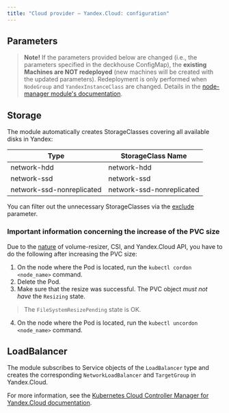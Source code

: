 ```yaml
---
title: "Cloud provider — Yandex.Cloud: configuration"
---
```


## Parameters

> **Note!** If the parameters provided below are changed (i.e., the parameters specified in the deckhouse ConfigMap), the **existing Machines are NOT redeployed** (new machines will be created with the updated parameters). Redeployment is only performed when `NodeGroup` and `YandexInstanceClass` are changed. Details in the [node-manager module's documentation](../../modules/040-node-manager/faq.html#how-do-i-redeploy-ephemeral-machines-in-the-cloud-with-a-new-configuration).

<!-- SCHEMA -->

## Storage

The module automatically creates StorageClasses covering all available disks in Yandex:

| Type | StorageClass Name |
|---|---|
| network-hdd | network-hdd |
| network-ssd | network-ssd |
| network-ssd-nonreplicated | network-ssd-nonreplicated |

You can filter out the unnecessary StorageClasses via the [exclude](#parameters-storageclass-exclude) parameter.

### Important information concerning the increase of the PVC size

Due to the [nature](https://github.com/kubernetes-csi/external-resizer/issues/44) of volume-resizer, CSI, and Yandex.Cloud API, you have to do the following after increasing the PVC size:

1. On the node where the Pod is located, run the `kubectl cordon <node_name>` command.
2. Delete the Pod.
3. Make sure that the resize was successful. The PVC object *must not have* the `Resizing` state.
  > The `FileSystemResizePending` state is OK.
4. On the node where the Pod is located, run the `kubectl uncordon <node_name>` command.

## LoadBalancer

The module subscribes to Service objects of the `LoadBalancer` type and creates the corresponding `NetworkLoadBalancer` and `TargetGroup` in Yandex.Cloud.

For more information, see the [Kubernetes Cloud Controller Manager for Yandex.Cloud documentation](https://github.com/flant/yandex-cloud-controller-manager).
